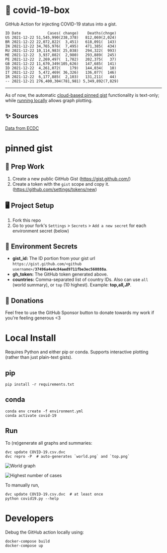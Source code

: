 # 🏥 covid-19-box

GitHub Action for injecting COVID-19 status into a gist.

```
ID Date            Cases( change)    Deaths(chnge)
US 2021-12-22 51,545,990(238,378)   812,069(2,024)
BR 2021-12-22 22,072,822(  3,451)   618,091(  143)
IN 2021-12-22 34,765,976(  7,495)   471,385(  434)
RU 2021-12-22 10,114,983( 25,038)   294,322(  993)
ME 2021-12-22  3,937,082(  2,980)   293,889(  245)
PE 2021-12-22  2,269,497(  1,782)   202,375(   37)
GB 2021-12-22 11,670,349(105,626)   147,685(  141)
ID 2021-12-22  4,261,072(    179)   144,034(   10)
IT 2021-12-22  5,472,469( 36,326)   136,077(  146)
IR 2021-12-22  6,177,885(  2,103)   131,211(   44)
-- 2021-12-21 276,400,304(781,981) 5,349,892(7,829)
```

---

As of now, the automatic [cloud-based pinned gist](#pinned-gist) functionality is text-only;
while [running locally](#local-install) allows graph plotting.

## ✨ Sources

[Data from ECDC](https://www.ecdc.europa.eu/en/publications-data/download-todays-data-geographic-distribution-covid-19-cases-worldwide)

# pinned gist

## 🎒 Prep Work
1. Create a new public GitHub Gist (https://gist.github.com/)
1. Create a token with the `gist` scope and copy it. (https://github.com/settings/tokens/new)

## 🖥 Project Setup
1. Fork this repo
1. Go to your fork's `Settings` > `Secrets` > `Add a new secret` for each environment secret (below)

## 🤫 Environment Secrets
- **gist_id:** The ID portion from your gist url `https://gist.github.com/<github username>/`**`37496a4e4c84aed9711fbe3ec560888a`**.
- **gh_token:** The GitHub token generated above.
- **countries:** Comma-separated list of country IDs. Also can use `all` (world summary), or `top` (10 highest). Example: **top,all,JP**.

## 💸 Donations

Feel free to use the GitHub Sponsor button to donate towards my work if you're feeling generous <3

# Local Install

Requires Python and either pip or conda. Supports interactive plotting (rather than just plain-text gists).

## pip

```
pip install -r requirements.txt
```

## conda

```
conda env create -f environment.yml
conda activate covid-19
```

## Run

To (re)generate all graphs and summaries:

```
dvc update COVID-19.csv.dvc
dvc repro -P  # auto-generates `world.png` and `top.png`
```

![World graph](world.png)

![Highest number of cases](top.png)

To manually run,

```
dvc update COVID-19.csv.dvc  # at least once
python covid19.py --help
```

# Developers

Debug the GitHub action locally using:

```
docker-compose build
docker-compose up
```
